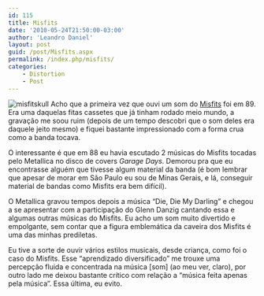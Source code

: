 ```yaml
---
id: 115
title: Misfits
date: '2010-05-24T21:50:00-03:00'
author: 'Leandro Daniel'
layout: post
guid: /post/Misfits.aspx
permalink: /index.php/misfits/
categories:
    - Distortion
    - Post
---
```


![misfitskull](http://leandrodaniel.com/pics/misfitskull_1.gif "misfitskull") Acho que a primeira vez que ouvi um som do [Misfits](http://www.misfits.com/) foi em 89. Era uma daquelas fitas cassetes que já tinham rodado meio mundo, a gravação me soou ruim (depois de um tempo descobri que o som deles era daquele jeito mesmo) e fiquei bastante impressionado com a forma crua como a banda tocava.

O interessante é que em 88 eu havia escutado 2 músicas do Misfits tocadas pelo Metallica no disco de covers *Garage Days*. Demorou pra que eu encontrasse alguém que tivesse algum material da banda (é bom lembrar que apesar de morar em São Paulo eu sou de Minas Gerais, e lá, conseguir material de bandas como Misfits era bem difícil).

O Metallica gravou tempos depois a música “Die, Die My Darling” e chegou a se apresentar com a participação do Glenn Danzig cantando essa e algumas outras músicas do Misfits. Eu acho um som muito divertido e empolgante, sem contar que a figura emblemática da caveira dos Misfits é uma das minhas prediletas.

Eu tive a sorte de ouvir vários estilos musicais, desde criança, como foi o caso do Misfits. Esse “aprendizado diversificado” me trouxe uma percepção fluida e concentrada na música \[som\] (ao meu ver, claro), por outro lado me deixou bastante crítico com relação a “música feita apenas pela música”. Essa última, eu evito.